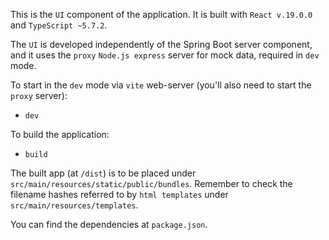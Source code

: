 This is the ```UI``` component of the application. It is built with ```React v.19.0.0``` and ```TypeScript ~5.7.2```.

The ```UI``` is developed independently of the Spring Boot server component,
and it uses the ```proxy``` ```Node.js express``` server for mock data, required in ```dev``` mode.

To start in the ```dev``` mode via ```vite``` web-server (you'll also need to start the ```proxy``` server):

- `dev`

To build the application:

- `build`

The built app (at ```/dist```) is to be placed under ```src/main/resources/static/public/bundles```.
Remember to check the filename hashes referred to by ```html templates``` under ```src/main/resources/templates```.

You can find the dependencies at ```package.json```.
